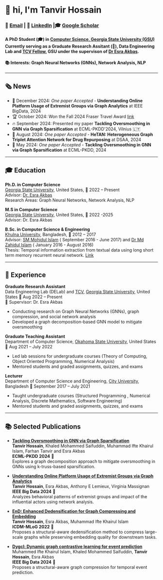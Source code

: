 # 👋 hi, I'm Tanvir Hossain
### 📧 [Email](mailto:thossain5@student.gsu.edu) | 💼 [LinkedIn](https://www.linkedin.com/in/tanvir-hossain-120212/) |🎓 [Google Scholar](https://scholar.google.com/citations?user=W8UVJmsAAAAJ&hl=en)

####  A **PhD Student** (🎓) in [Computer Science, Georgia State University (GSU)](https://csds.gsu.edu/) Currently serving as a  **Graduate Research Assitant** (🔬), Data Engineering Lab and [TCV Fellow](https://tcv.gsu.edu/), GSU  under the supervison of [Dr Esra Akbas](https://cas.gsu.edu/profile/esra-akbas/). 
#### 📚 **Interests**: Graph Neural Networks (GNNs), Network Analysis, NLP

---

## 🗞️ News

- 🎉 December 2024: _One paper Accepted_ - **Understanding Online Platform Usage of Extremist Groups via Graph Analytics** at IEEE BigData, 2024
- 🏆 October 2024: Won the Fall 2024 Fraser Travel Award [link](https://csds.gsu.edu/2024/10/29/fall-2024-fraser-travel-award-winners-announced/)
- 🔥 September 2024: Presented my paper **Tackling Oversmoothing in GNN via Graph Sparsification** at ECML-PKDD'2024, Vilnius 🇱🇹
- 🎉 August 2024:  _One paper Accepted_  - **HeTAN: Heterogeneous Graph Triplet Attention Network for Drug Repurposing** at DSAA, 2024
- 🎉 May 2024:  _One paper Accepted_  - **Tackling Oversmoothing in GNN via Graph Sparsification** at ECML-PKDD, 2024

---

## 🎓 Education

**Ph.D. in Computer Science**  
[Georgia State University](https://www.gsu.edu/), United States, 📅 2022 – Present  
Advisor: [Dr. Esra Akbas](https://scholar.google.com/citations?user=jlN9gEYAAAAJ&hl=en)  
Research Areas: Graph Neural Networks, Network Analysis, NLP

**M.S in Computer Science**  
[Georgia State University](https://www.gsu.edu/), United States, 📅 2022 -2025  
Advisor: Dr. Esra Akbas

**B.Sc. in Computer Science & Engineering**  
[Khulna University](https://ku.ac.bd/), Bangladesh, 📅 2012 – 2017   
Advisor: [SM Mohidul Islam](https://scholar.google.com/citations?user=Y-Hw7KUAAAAJ&hl=en) ( September 2016 - June 2017) and [Dr Md Zahidul Islam](https://scholar.google.com/citations?view_op=list_works&hl=en&hl=en&user=WpBYmZgAAAAJ) ( January 2016 - August 2016)  
Thesis: Temporal information extraction from textual data using long short term memory recurrent neural network. [Link](https://www.researchgate.net/profile/Tanvir-Hossain-17/publication/345742017_Temporal_Information_Extraction_from_Textual_Data_using_Long_Short-term_Memory_Recurrent_Neural_Network/links/5fac38cfa6fdcc9389aae524/Temporal-Information-Extraction-from-Textual-Data-using-Long-Short-term-Memory-Recurrent-Neural-Network.pdf)

---

## 💼 Experience

**Graduate Research Assistant**  
Data Engineering Lab (DELab) and [TCV](https://tcv.gsu.edu/), [Georgia State University](https://www.gsu.edu/), United States 📅 Aug 2022 – Present      
🔬 Supervisor: Dr. Esra Akbas  
- Conducting research on Graph Neural Networks (GNNs), graph compression, and social network analysis  
- Developed a graph decomposition-based GNN model to mitigate oversmoothing  


**Graduate Teaching Assistant**  
Department of Computer Science, [Okahoma State University](https://cas.okstate.edu/computer_science/), United States 📅 Aug 2021 – July 2022    
- Led lab sessions for undergraduate courses (Theory of Computing, Object Oriented Programming, Numerical Analysis)  
- Mentored students and graded assignments, quizzes, and exams

**Lecturer**  
Department of Computer Science and Engineering, [City University](https://cityuniversity.edu.bd/), Bangladesh 📅 September 2017 – July 2021    
- Taught undergraduate courses (Structured Programming , Numerical Analysis, Discrete Mathematics, Software Engineering)  
- Mentored students and graded assignments, quizzes, and exams

---

## 📚 Selected Publications

- **[Tackling Oversmoothing in GNN via Graph Sparsification](https://doi.org/10.1007/978-3-031-70371-3_10)**  
  **Tanvir Hossain**, Khaled Mohammed Saifuddin, Muhammad Ifte Khairul Islam, Farhan Tanvir and Esra Akbas  
  **ECML-PKDD 2024** 🎉  
  Explores a graph decomposition approach to mitigate oversmoothing in GNNs using k-truss-based sparsification.

- **[Understanding Online Platform Usage of Extremist Groups via Graph Analytics](https://ieeexplore.ieee.org/abstract/document/10825898)**  
  **Tanvir Hossain**, Esra Akbas, Anthony E Lemieux, Virginia Massignan  
  **IEEE Big Data 2024** 🎉   
  Analyzes behavioral patterns of extremist groups and impact of the influential actors using network analysis.

- **[EnD: Enhanced Dedensification for Graph Compressing and Embedding](https://ieeexplore.ieee.org/abstract/document/10031109)**  
  **Tanvir Hossain**, Esra Akbas, Muhammad Ifte Khairul Islam  
  **ICDM-MLoG 2022** 🎉   
  Proposes a structural-aware dedensification method to compress large-scale graphs while preserving embedding quality for downstream tasks.

- **[Dygcl: Dynamic graph contrastive learning for event prediction](https://ieeexplore.ieee.org/abstract/document/10825046)**  
  Muhammed Ifte Khairul Islam, Khaled Mohammed Saifuddin, **Tanvir Hossain**, Esra Akbas   
  **IEEE Big Data 2024** 🎉   
  Proposes a structural-aware graph compression for temporal event prediction. 


<!--
**TanvirKu/TanvirKu** is a ✨ _special_ ✨ repository because its `README.md` (this file) appears on your GitHub profile.

Here are some ideas to get you started:

- 🔭 I’m currently working on ...
- 🌱 I’m currently learning ...
- 👯 I’m looking to collaborate on ...
- 🤔 I’m looking for help with ...
- 💬 Ask me about ...
- 📫 How to reach me: ...
- 😄 Pronouns: ...
- ⚡ Fun fact: ...
-->
